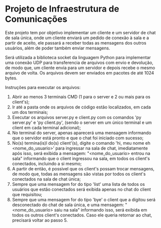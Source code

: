 # Projeto de Infraestrutura de Comunicações
Este projeto tem por objetivo implementar um cliente e um servidor de chat de sala única, onde um cliente enviará um pedido de conexão à sala e a partir de aceito, ele passará a receber todas as mensagens dos outros usuários, além de poder também enviar mensagens.

Será utilizada a biblioteca socket da linguagem Python para implementar uma conexão UDP para transferencia de arquivos com envio e devolução, de modo que, um cliente envia para um servidor e depois recebe o mesmo arquivo de volta. Os arquivos devem ser enviados em pacotes de até 1024 bytes.

Instruções para executar os arquivos:

1. Abrir ao menos 3 terminais CMD (1 para o server e 2 ou mais para os client's);
2. Ir até a pasta onde os arquivos de código estão localizados, em cada um dos terminais;
3. Executar os arquivos server.py e client.py com os comandos 'py server.py' e 'py client.py', (sendo o server em um único terminal e um client em cada terminal adicional);
4. No terminal do server, apenas aparecerá uma mensagem informando que o servidor está pronto e que o chat foi iniciado com sucesso;
5. No(s) termina(is)l do(s) client'(s), digite o comando 'hi, meu nome eh <nome_do_usuario>' para ingressar na sala de chat, imediatamente após isso, será exibida a mensagem: "<nome_do_usuario> entrou na sala" informando que o client ingressou na sala, em todos os client's conectados, incluindo a si mesmo;
6. A partir de então, é possivel que os client's possam trocar mensagens, de modo que, todas as mensagens são vistas por todos os client's conectados na sala de chat única;
7. Sempre que uma mensagem for do tipo 'list' uma lista de todos os usuários que estão conectados será exibida apenas no chat do client que requisitou;
8. Sempre que uma mensagem for do tipo 'bye' o client que a digitou será desconectado do chat de sala única, e uma mensagem: "<nome_do_usuario> saiu na sala" informando isso, será exibida em todos os outros client's conectados. Caso ele queria retornar ao chat, precisará voltar ao passo 5.
